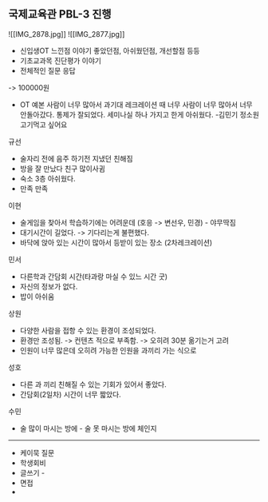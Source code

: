 ## 국제교육관 PBL-3 진행
![[IMG_2878.jpg]]
![[IMG_2877.jpg]]
- 신입생OT 느낀점 이야기
좋았던점, 아쉬웠던점, 개선할점 등등
- 기초교과목 진단평가 이야기
- 전체적인 질문 응답 

-> 100000원 

- OT 
예본 
사람이 너무 많아서 과기대 레크레이션 때 너무 사람이 너무 많아서 너무 안돌아갔다. 
통제가 잘되었다. 
세미나실 하나 가지고 한게 아쉬웠다. -김민기 정소원 
고기먹고 싶어요

규선 
- 술자리 전에 음주 하기전 지냈던 친해짐
- 방을 잘 만났다 친구 많이사귐
- 숙소 3층 아쉬웠다.
- 만족 만족 

이현 
- 술게임을 찾아서 학습하기에는 어려운데 (호응 -> 변선우, 민경) - 야무딱짐 
- 대기시간이 길었다. -> 기다리는게 불편했다.  
- 바닥에 앉아 있는 시간이 많아서 등받이 있는 장소 (2차레크레이션)

민서 
- 다른학과 간담회 시간(타과랑 마실 수 있느 시간 굿)
- 자신의 정보가 없다.
- 밥이 아쉬움 

상원 
- 다양한 사람을 접항 수 있는 환경이 조성되었다.
- 환경만 조성됨. -> 컨텐츠 적으로 부족함. -> 오히려 30분 옮기는거 고려 
- 인원이 너무 많은데 오히려 가능한 인원을 과끼리 가는 식으로 

성호 
- 다른 과 끼리 친해질 수 있는 기회가 있어서 좋았다.
- 간담회(2일차) 시간이 너무 짧았다.

수민 
- 술 많이 마시는 방에 - 술 못 마시는 방에 체인지

---

- 케이묵 질문 
- 학생회비 
- 글쓰기 - 
- 면접 
- 


